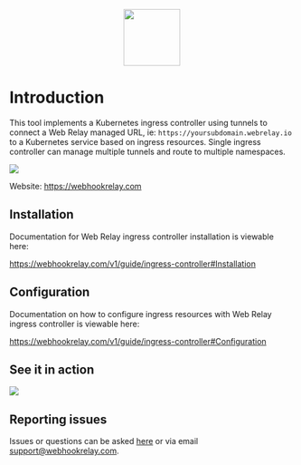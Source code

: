 <p align="center">
    <a href="https://webhookrelay.com" target="_blank"><img width="100"src="https://webhookrelay.com/images/sat_logo.png"></a>
</p>

# Introduction

This tool implements a Kubernetes ingress controller using tunnels to connect a Web Relay managed URL, ie: `https://yoursubdomain.webrelay.io` to a Kubernetes service based on ingress resources. Single ingress controller can manage multiple tunnels and route to multiple namespaces.

<img src="https://webhookrelay.com/images/webrelay-ingress.png">

Website: https://webhookrelay.com

## Installation

Documentation for Web Relay ingress controller installation is viewable here:

https://webhookrelay.com/v1/guide/ingress-controller#Installation

## Configuration

Documentation on how to configure ingress resources with Web Relay ingress controller is viewable here:

https://webhookrelay.com/v1/guide/ingress-controller#Configuration

## See it in action

<img src="https://webhookrelay.com/images/relay-ingress-kuard.gif">

## Reporting issues

Issues or questions can be asked [here](https://github.com/webrelay/ingress/issues) or via email support@webhookrelay.com.





